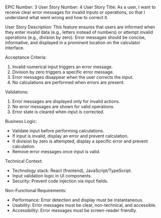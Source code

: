 EPIC Number: 3
User Story Number: 4
User Story Title: As a user, I want to receive clear error messages for invalid inputs or operations, so that I understand what went wrong and how to correct it.

User Story Description: This feature ensures that users are informed when they enter invalid data (e.g., letters instead of numbers) or attempt invalid operations (e.g., division by zero). Error messages should be concise, informative, and displayed in a prominent location on the calculator interface.

Acceptance Criteria:
1. Invalid numerical input triggers an error message.
2. Division by zero triggers a specific error message.
3. Error messages disappear when the user corrects the input.
4. No calculations are performed when errors are present.

Validations:
1. Error messages are displayed only for invalid actions.
2. No error messages are shown for valid operations.
3. Error state is cleared when input is corrected.

Business Logic:
- Validate input before performing calculations.
- If input is invalid, display an error and prevent calculation.
- If division by zero is attempted, display a specific error and prevent calculation.
- Remove error messages once input is valid.

Technical Context:
- Technology stack: React (frontend), JavaScript/TypeScript.
- Input validation logic in UI components.
- Security: Prevent code injection via input fields.

Non-Functional Requirements:
- Performance: Error detection and display must be instantaneous.
- Usability: Error messages must be clear, non-technical, and accessible.
- Accessibility: Error messages must be screen-reader friendly.